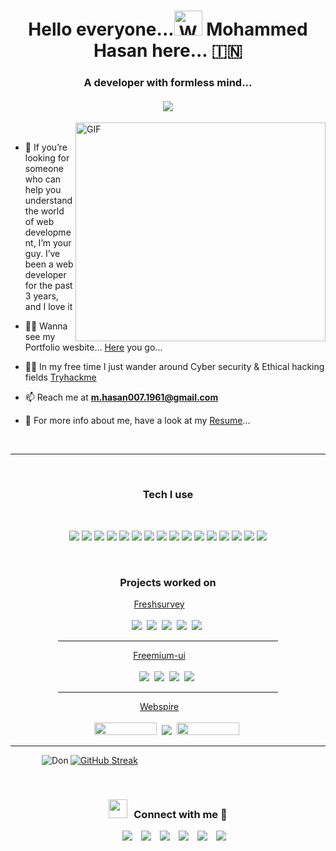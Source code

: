 <h1 align="center"> Hello everyone...<img src="https://raw.githubusercontent.com/nixin72/nixin72/master/wave.gif" 
         alt="Waving hand"
         height="40"
         width="45" />  
  Mohammed Hasan here... &#127470;&#127475 </h1>

<h3 align="center">A developer with formless mind...</h3>

<h4 align="center"><img align="center" src="https://komarev.com/ghpvc/?username=R-Mohammed-Hasan&abbreviated=true" /> </h4>

<img  align="right" top="500" height="350" width="400" alt="GIF" src="https://media.giphy.com/media/SWoSkN6DxTszqIKEqv/giphy.gif">

<br>

- 💬  If you’re looking for someone who can help you understand the world of web development, I’m your guy. I’ve been a web developer for the past 3 years, and I love it
  
- 👨‍💻 Wanna see my Portfolio wesbite... [Here](https://mohammed-hasan007.space/) you go...

- 👨‍💻 In my free time I just wander around Cyber security & Ethical hacking fields [Tryhackme](https://tryhackme.com/p/hasandon007)

- 📫 Reach me at **m.hasan007.1961@gmail.com** 

- 📄 For more info about me, have a look at my [Resume](https://github.com/R-Mohammed-Hasan/R-Mohammed-Hasan/files/15174941/Mohammed.Hasan.2.0.pdf)...
<br/>

<hr>
<br/>

<div align='center'>
	
### Tech I use
<br/>

![](https://img.shields.io/badge/html-444?style=for-the-badge&logo=html5)
![](https://img.shields.io/badge/css-444?style=for-the-badge&logo=css3)
![](https://img.shields.io/badge/javascript-444?style=for-the-badge&logo=javascript)
![](https://img.shields.io/badge/typescript-444?style=for-the-badge&logo=typescript)
![](https://img.shields.io/badge/reactjs-444?style=for-the-badge&logo=react)
![](https://img.shields.io/badge/nextjs-444?style=for-the-badge&logo=nextdotjs)
![](https://img.shields.io/badge/webpack-444?style=for-the-badge&logo=webpack)
![](https://img.shields.io/badge/nodejs-444?style=for-the-badge&logo=nodedotjs)
![](https://img.shields.io/badge/expressjs-444?style=for-the-badge&logo=express)
![](https://img.shields.io/badge/python-444?style=for-the-badge&logo=python)
![](https://img.shields.io/badge/dart-444?style=for-the-badge&logo=dart)
![](https://img.shields.io/badge/flutter-444?style=for-the-badge&logo=flutter)
![](https://img.shields.io/badge/postgres-444?style=for-the-badge&logo=postgresql&logoColor=white)
![](https://img.shields.io/badge/babel-444?style=for-the-badge&logo=babel)
![](https://img.shields.io/badge/eslint-444?style=for-the-badge&logo=eslint)
![](https://img.shields.io/badge/rubyonrails-444?style=for-the-badge&logo=rubyonrails&logoColor=red) 
</div>
<br/>



<div align='center'>
  
### Projects worked on


<div align='center'>
	<div><a href="https://www.freshworks.com/survey/" style="margin-right:20px;">Freshsurvey</a>&nbsp;&nbsp;</div>
	<br>
	<img src="https://img.shields.io/badge/Functional_Programming-444?style=flat-square&logo=functional_programming"/>&nbsp;
	<img src="https://img.shields.io/badge/Typescript-444?style=flat-square&logo=typescript"/>&nbsp;
	<img src="https://img.shields.io/badge/NextJs-444?style=flat-square&logo=nextdotjs"/>&nbsp;
	<img src="https://img.shields.io/badge/Testing_Library-444?style=flat-square&logo=testinglibrary"/>&nbsp;
	<img src="https://img.shields.io/badge/Webpack-444?style=flat-square&logo=webpack"/>&nbsp;
</div>
<hr width=70%>
		
<div align='center'>
	<div><a href="https://www.npmjs.com/package/freemium-ui" style="margin-right:20px;">Freemium-ui</a>&nbsp;&nbsp;</div>
	<br>
	<img src="https://img.shields.io/badge/npm-444?style=flat-square&logo=npm"/>&nbsp;
	<img src="https://img.shields.io/badge/typescript-444?style=flat-square&logo=typescript"/>&nbsp;
	<img src="https://img.shields.io/badge/reactjs-444?style=flat-square&logo=react"/>&nbsp;
	<img src="https://img.shields.io/badge/webpack-444?style=flat-square&logo=webpack"/>&nbsp;
</div>
<hr width=70%>

<div align='center'>
	<div><a href="https://github.com/R-Mohammed-Hasan/Webspire" style="margin-right:20px;">Webspire</a>&nbsp;&nbsp;</div>
	<br>
	<img width=100 height=20 src="https://img.shields.io/badge/rubyonrails-444?style=for-the-badge&logo=rubyonrails&logoColor=red"/>&nbsp;
	<img src="https://img.shields.io/badge/webpack-444?style=flat-square&logo=webpack"/>&nbsp;
 	<img width=100 height=20 src="https://img.shields.io/badge/ruby-444?style=for-the-badge&logo=ruby&logoColor=red"/>&nbsp;	
</div>
</div>
<hr>
<p >
	<img align="left" style="margin-left:50px" src="https://github-readme-stats.vercel.app/api/top-langs?username=R-Mohammed-Hasan&show_icons=true&locale=en&layout=compact&theme=github_dark" alt="Don" />
</p>

[![GitHub Streak](https://github-readme-streak-stats.herokuapp.com?user=R-Mohammed-Hasan&exclude_days=Sun&card_width=485&theme=github_dark)](https://git.io/streak-stats)

<br>

<h3 align="center" style="vertical-align:center;"> <img src="https://media.giphy.com/media/iY8CRBdQXODJSCERIr/giphy.gif" width="30" height="30" style="margin-right: 10px;">Connect with me 🤝 </h3>
<p align="center">
 <div align="center"  class="icons-social" style="margin-left: 10px;">
        <a style="margin-left: 10px;"  target="_blank" href="https://www.linkedin.com/in/mohammed-hasan07">
			<img src="https://img.icons8.com/doodle/40/000000/linkedin--v2.png"></a>
        <a style="margin-left: 10px;" target="_blank" href="https://github.com/R-Mohammed-Hasan">
		<img src="https://img.icons8.com/doodle/40/000000/github--v1.png"></a>
		<a style="margin-left: 10px;" target="_blank" href="https://stackoverflow.com/users/21337200/mohammed-hasan?tab=profile">
				<img src="https://img.icons8.com/external-tal-revivo-color-tal-revivo/40/000000/external-stack-overflow-is-a-question-and-answer-site-for-professional-logo-color-tal-revivo.png"></a>
	   <a style="margin-left: 10px;" target="_blank" href="https://dev.to/rmohammedhasan">
					<img src="https://img.icons8.com/external-sketchy-juicy-fish/0.6x/external-blog-online-services-sketchy-sketchy-juicy-fish.png"></a>
        <a style="margin-left: 10px;" target="_blank" href="https://www.instagram.com/hasan_the_don__007/">
			<img src="https://img.icons8.com/doodle/40/000000/instagram-new--v2.png"></a>
		<a style="margin-left: 10px;" target="_blank" href="https://twitter.com/Hasan75298427">
			<img src="https://img.icons8.com/doodle/1x/twitter-squared--v2.png" ></a>
      </div>
</p>
